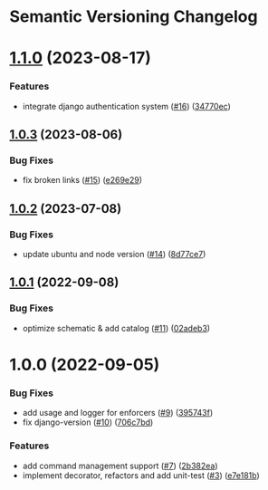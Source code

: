 # Semantic Versioning Changelog

# [1.1.0](https://github.com/pycasbin/django-authorization/compare/v1.0.3...v1.1.0) (2023-08-17)


### Features

* integrate django authentication system ([#16](https://github.com/pycasbin/django-authorization/issues/16)) ([34770ec](https://github.com/pycasbin/django-authorization/commit/34770ecd5e11f7a05c78b60d234e6975abfe4f4e))

## [1.0.3](https://github.com/pycasbin/django-authorization/compare/v1.0.2...v1.0.3) (2023-08-06)


### Bug Fixes

* fix broken links ([#15](https://github.com/pycasbin/django-authorization/issues/15)) ([e269e29](https://github.com/pycasbin/django-authorization/commit/e269e2989348b586e5cf1d63bda0cf2e6ca1e205))

## [1.0.2](https://github.com/pycasbin/django-authorization/compare/v1.0.1...v1.0.2) (2023-07-08)


### Bug Fixes

* update ubuntu and node version ([#14](https://github.com/pycasbin/django-authorization/issues/14)) ([8d77ce7](https://github.com/pycasbin/django-authorization/commit/8d77ce740a03cbf3e25d0f82e4a894e983c04bb0))

## [1.0.1](https://github.com/pycasbin/django-authorization/compare/v1.0.0...v1.0.1) (2022-09-08)


### Bug Fixes

* optimize schematic & add catalog ([#11](https://github.com/pycasbin/django-authorization/issues/11)) ([02adeb3](https://github.com/pycasbin/django-authorization/commit/02adeb3388c75b699db9dc1bc42eda1ed5d0679e))

# 1.0.0 (2022-09-05)


### Bug Fixes

* add usage and logger for enforcers ([#9](https://github.com/pycasbin/django-authorization/issues/9)) ([395743f](https://github.com/pycasbin/django-authorization/commit/395743fd504ebd44c536d6661abde80531300071))
* fix django-version ([#10](https://github.com/pycasbin/django-authorization/issues/10)) ([706c7bd](https://github.com/pycasbin/django-authorization/commit/706c7bd1626c7ce5bcc0ab1cb58c08d20ed30f8a))


### Features

* add command management support ([#7](https://github.com/pycasbin/django-authorization/issues/7)) ([2b382ea](https://github.com/pycasbin/django-authorization/commit/2b382ea150b7eed3daaa6ea801fc5f71f66ef770))
* implement decorator, refactors and add unit-test ([#3](https://github.com/pycasbin/django-authorization/issues/3)) ([e7e181b](https://github.com/pycasbin/django-authorization/commit/e7e181b88ff1dd13f142715a4bed34686c5a4e8f))
